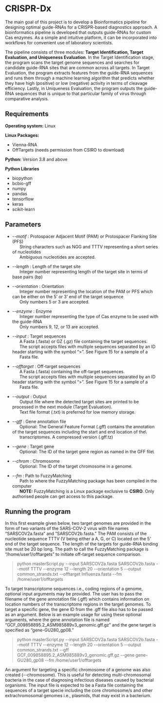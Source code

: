 # CRISPR-Dx

The main goal of this project is to develop a Bioinformatics pipeline for designing optimal guide-RNAs for a CRISPR-based diagnostics approach. A bioinformatics pipeline is developed that outputs guide-RNAs for custom Cas enzymes. As a simple and intuitive platform, it can be incorporated into workflows for convenient use of laboratory scientists. 

The pipeline consists of three modules: **Target Identification, Target Evaluation, and Uniqueness Evaluation**. In the Target Identification stage, the program scans the target genome sequences and searches for candidate guide-RNA sites that are common across all targets. In Target Evaluation, the program extracts features from the guide-RNA sequences and runs them through a machine learning algorithm that predicts whether they have high (positive) or low (negative) activity in terms of cleavage efficiency. Lastly, in Uniqueness Evaluation, the program outputs the guide-RNA sequences that is unique to that particular family of virus through comparative analysis. 

## Requirements

**Operating system:** Linux

**Linux Packages:**
* Vienna-RNA
* OffTargets (needs permission from CSIRO to download)

**Python:** Version 3.8 and above

**Python Libraries**
* biopython
* bcbio-gff
* numpy
* pandas
* tensorflow
* keras
* scikit-learn

## Parameters

* *--motif* : Protospacer Adjacent Motif (PAM) or Protospacer Flanking Site (PFS)\
  &nbsp;&nbsp;&nbsp;&nbsp;&nbsp;&nbsp;String characters such as NGG and TTTV representing a short series of nucleotides\
  &nbsp;&nbsp;&nbsp;&nbsp;&nbsp;&nbsp;Ambiguous nucleotides are accepted.

* *--length* : Length of the target site \
  &nbsp;&nbsp;&nbsp;&nbsp;&nbsp;&nbsp;Integer number representing length of the target site in terms of base pairs (bp)

* *--orientation* : Orientation	\
  &nbsp;&nbsp;&nbsp;&nbsp;&nbsp;&nbsp;Integer number representing the location of the PAM or PFS which can be either on the 5’ or 3’ end of the target sequence\
  &nbsp;&nbsp;&nbsp;&nbsp;&nbsp;&nbsp;Only numbers 5 or 3 are accepted.

* *--enzyme* : Enzyme	\
  &nbsp;&nbsp;&nbsp;&nbsp;&nbsp;&nbsp;Integer number representing the type of Cas enzyme to be used with the guide-RNA\
  &nbsp;&nbsp;&nbsp;&nbsp;&nbsp;&nbsp;Only numbers 9, 12, or 13 are accepted.
  
* *--input* : Target sequences\
  &nbsp;&nbsp;&nbsp;&nbsp;&nbsp;&nbsp;A Fasta (.fasta) or GZ (.gz) file containing the target sequences.\
  &nbsp;&nbsp;&nbsp;&nbsp;&nbsp;&nbsp;The script accepts files with multiple sequences separated by an ID header starting with the symbol “>”. See Figure 15 for a sample of a       &nbsp;&nbsp;&nbsp;&nbsp;&nbsp;&nbsp;Fasta file.
  
* *--offtarget* : Off-target sequences\
  &nbsp;&nbsp;&nbsp;&nbsp;&nbsp;&nbsp;A Fasta (.fasta) containing the off-target sequences.\
  &nbsp;&nbsp;&nbsp;&nbsp;&nbsp;&nbsp;The script accepts files with multiple sequences separated by an ID header starting with the symbol “>”. See Figure 15 for a sample of a       &nbsp;&nbsp;&nbsp;&nbsp;&nbsp;&nbsp;Fasta file.

* *--output* : Output\
  &nbsp;&nbsp;&nbsp;&nbsp;&nbsp;&nbsp;Output file where the detected target sites are printed to be processed in the next module (Target Evaluation).\
  &nbsp;&nbsp;&nbsp;&nbsp;&nbsp;&nbsp;Text file format (.txt) is preferred for low memory storage.
  
* *--gff* : Gene annotation file\
  &nbsp;&nbsp;&nbsp;&nbsp;&nbsp;&nbsp;Optional: The General Feature Format (.gff) contains the annotation of the target sequences including the start and end location of the\       &nbsp;&nbsp;&nbsp;&nbsp;&nbsp;&nbsp;transcriptomes. A compressed version (.gff.tz) 

* *--gene* : Target gene\
  &nbsp;&nbsp;&nbsp;&nbsp;&nbsp;&nbsp;Optional: The ID of the target gene region as named in the GFF file\

* *--chrom* : Chromosome\
  &nbsp;&nbsp;&nbsp;&nbsp;&nbsp;&nbsp;Optional: The ID of the target chromosome in a genome. 

* *--fm* : Path to FuzzyMatching\
  &nbsp;&nbsp;&nbsp;&nbsp;&nbsp;&nbsp;Path to where the FuzzyMatching package has been compiled in the computer\
  &nbsp;&nbsp;&nbsp;&nbsp;&nbsp;&nbsp;**NOTE:** FuzzyMatching is a Linux package exclusive to **CSIRO**. Only authorised people can get access to this package. 

## Running the program

In this first example given below, two target genomes are provided in the form of two variants of the SARS-COV-2 virus with file names “SARSCOV2a.fasta” and “SARSCOV2b.fasta.” The PAM consists of the nucleotide sequence TTTV (V being either a A, G, or C) located on the 5’ end of the target sequence. The length of the targets for guide-RNA binding site must be 20 bp long. The path to call the FuzzyMatching package is “/home/user1/offtargets” to initiate off-target sequence comparison.

> python masterScript.py --input SARSCOV2a.fasta SARSCOV2b.fasta --motif TTTV --enzyme 12 --length 20 --orientation 5 --output common_strands.txt --offtarget Influenza.fasta --fm /home/user1/offtargets

To target transcriptome sequences i.e., coding regions of a genome, optional input
arguments may be provided. The user has to pass the filename of the gene annotation file (.gff) which contains information on location numbers of the transcriptome regions in the target genomes. To target a specific gene, the gene ID from the .gff file also has to be passed as an argument. Below is an example usage for using these optional arguments, where the gene annotation file is named “GCF_009858895.2_ASM985889v3_genomic.gff.gz” and the gene target is specified as “gene-GU280_gp08.” 

> python masterScript.py --input SARSCOV2a.fasta SARSCOV2b.fasta --motif TTTV --enzyme 12 --length 20 --orientation 5 --output common_strands.txt
--gff GCF_009858895.2_ASM985889v3_genomic.gff.gz --gene gene-GU280_gp08 --fm /home/user1/offtargets

An argument for targeting a specific chromosome of a genome was also created (--chromosome). This is useful for detecting multi-chromosomal bacteria in the case of diagnosing infectious diseases caused by bacterial organisms. The input file is expected to be a Fasta file containing the sequences of a target specie including the core chromosome/s and other extrachromosomal genomes i.e., plasmids, that may exist in a bacterium. 


